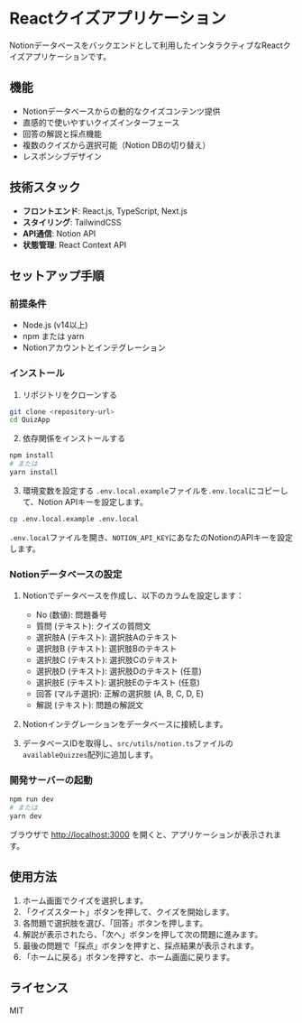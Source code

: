 # Reactクイズアプリケーション

Notionデータベースをバックエンドとして利用したインタラクティブなReactクイズアプリケーションです。

## 機能

- Notionデータベースからの動的なクイズコンテンツ提供
- 直感的で使いやすいクイズインターフェース
- 回答の解説と採点機能
- 複数のクイズから選択可能（Notion DBの切り替え）
- レスポンシブデザイン

## 技術スタック

- **フロントエンド**: React.js, TypeScript, Next.js
- **スタイリング**: TailwindCSS
- **API通信**: Notion API
- **状態管理**: React Context API

## セットアップ手順

### 前提条件

- Node.js (v14以上)
- npm または yarn
- Notionアカウントとインテグレーション

### インストール

1. リポジトリをクローンする
```bash
git clone <repository-url>
cd QuizApp
```

2. 依存関係をインストールする
```bash
npm install
# または
yarn install
```

3. 環境変数を設定する
`.env.local.example`ファイルを`.env.local`にコピーして、Notion APIキーを設定します。
```bash
cp .env.local.example .env.local
```
`.env.local`ファイルを開き、`NOTION_API_KEY`にあなたのNotionのAPIキーを設定します。

### Notionデータベースの設定

1. Notionでデータベースを作成し、以下のカラムを設定します：
   - No (数値): 問題番号
   - 質問 (テキスト): クイズの質問文
   - 選択肢A (テキスト): 選択肢Aのテキスト
   - 選択肢B (テキスト): 選択肢Bのテキスト
   - 選択肢C (テキスト): 選択肢Cのテキスト
   - 選択肢D (テキスト): 選択肢Dのテキスト (任意)
   - 選択肢E (テキスト): 選択肢Eのテキスト (任意)
   - 回答 (マルチ選択): 正解の選択肢 (A, B, C, D, E)
   - 解説 (テキスト): 問題の解説文

2. Notionインテグレーションをデータベースに接続します。

3. データベースIDを取得し、`src/utils/notion.ts`ファイルの`availableQuizzes`配列に追加します。

### 開発サーバーの起動

```bash
npm run dev
# または
yarn dev
```

ブラウザで [http://localhost:3000](http://localhost:3000) を開くと、アプリケーションが表示されます。

## 使用方法

1. ホーム画面でクイズを選択します。
2. 「クイズスタート」ボタンを押して、クイズを開始します。
3. 各問題で選択肢を選び、「回答」ボタンを押します。
4. 解説が表示されたら、「次へ」ボタンを押して次の問題に進みます。
5. 最後の問題で「採点」ボタンを押すと、採点結果が表示されます。
6. 「ホームに戻る」ボタンを押すと、ホーム画面に戻ります。

## ライセンス

MIT
